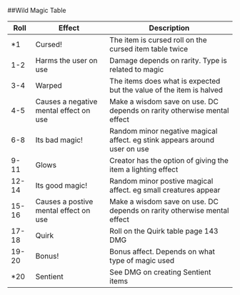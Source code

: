 ##Wild Magic Table

|Roll|Effect|Description|
|----|------|-----------|
\*1|Cursed!| The item is cursed roll on the cursed item table twice
|1-2|Harms the user on use|Damage depends on rarity. Type is related to magic|
|3-4|Warped|The items does what is expected but the value of the item is halved|
|4-5|Causes a negative mental effect on use|Make a wisdom save on use. DC depends on rarity otherwise mental effect|
|6-8|Its bad magic!|Random minor negative magical affect. eg stink appears around user on use|
|9-11|Glows|Creator has the option of giving the item a lighting effect|
|12-14|Its good magic!|Random minor postive magical affect. eg small creatures appear|
|15-16|Causes a postive mental effect on use|Make a wisdom save on use. DC depends on rarity otherwise mental effect|
|17-18|Quirk|Roll on the Quirk table page 143 DMG|
|19-20|Bonus!|Bonus affect. Depends on what type of magic used|
|\*20|Sentient|See DMG on creating Sentient items|
